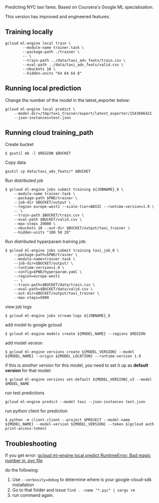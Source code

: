 Predicting NYC taxi fares. Based on Coursera's Google ML specialisation.

This version has improved and engineered features.
## Training locally

```
gcloud ml-engine local train \
        --module-name trainer.task \
        --package-path ./trainer \
        -- \
        --train-path ../data/taxi_adv_feats/train.csv \
        --eval-path ../data/taxi_adv_feats/valid.csv \
        --nbuckets 16 \
        --hidden-units "64 64 64 8"
```

## Running local prediction

Change the number of the model in the latest_exporter below:

```
gcloud ml-engine local predict \
    --model-dir=/tmp/taxi_trainer/export/latest_exporter/1543696421
    --json-instances=test.json
```

## Running cloud training_path

Create bucket
```
$ gsutil mb -l $REGION $BUCKET
```

Copy data
```
gsutil cp data/taxi_adv_feats/* $BUCKET
```

Run distributed job
```
$ gcloud ml-engine jobs submit training ${JOBNAME}_6 \
    --module-name trainer.task \
    --package-path $PWD/trainer \
    --job-dir $BUCKET/output \
    --region europe-west1 --scale-tier=BASIC --runtime-version=1.9 \
    -- \
    --train-path $BUCKET/train.csv \
    --eval-path $BUCKET/valid.csv \
    --max-steps 20000 \
    --nbuckets 10 --out-dir $BUCKET/output/taxi_trainer \
    --hidden-units "100 50 20"
```

Run distributed hyperparam training job:

```
$ gcloud ml-engine jobs submit training taxi_job_0 \
    --package-path=$PWD/trainer \
    --module-name=trainer.task \
    --job-dir=$BUCKET/output/ \
    --runtime-version=1.9 \
    --config=$PWD/hyperparam.yaml \
    --region=europe-west1
    -- \
    --train-path=$BUCKET/data/train.csv \
    --eval-path=$BUCKET/data/valid.csv \
    --out-dir=$BUCKET/output/taxi_trainer \
    --max-steps=5000
```

view job logs

```
$ gcloud ml-engine jobs stream-logs ${JOBNAME}_6
```

add model to google gcloud
```
$ gcloud ml-engine models create ${MODEL_NAME} --regions $REGION
```

add model version
```
$ gcloud ml-engine versions create ${MODEL_VERSION} --model ${MODEL_NAME} --origin ${MODEL_LOCATION} --runtime-version 1.9
```

if this is _another_ version for this model, you need to set it up as **default version** for that model:

```
$ gcloud ml-engine versions set-default ${MODEL_VERSION}_v3 --model $MODEL_NAME
```

run test predictions

```
gcloud ml-engine predict --model taxi --json-instances test.json
```

run python client for prediction

```
$ python -m client.client --project $PROJECT --model-name ${MODEL_NAME} --model-version ${MODEL_VERSION} --token $(gcloud auth print-access-token)
```


## Troubleshooting

If you get error:
[gcloud ml-engine local predict RuntimeError: Bad magic number in .pyc file](https://stackoverflow.com/questions/48824381/gcloud-ml-engine-local-predict-runtimeerror-bad-magic-number-in-pyc-file)

do the following:
1. Use `--verbosity=debug` to determine where is your google-cloud-sdk installation
2. Go to that folder and issue `find . -name "*.pyc" | xargs rm`
3. run command again.
